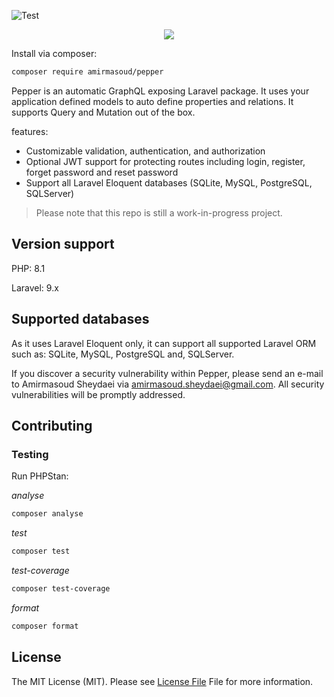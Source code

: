 ![Test](https://github.com/amirmasoud/pepper/workflows/Test/badge.svg?branch=master)

<a href="https://amirmasoud.github.io/docs/">
    <p align="center">
        <img src="https://raw.githubusercontent.com/amirmasoud/docs/master/static/read-the-documentation-button.png" />
    </p>
</a>

Install via composer:

```bash
composer require amirmasoud/pepper
```

Pepper is an automatic GraphQL exposing Laravel package. It uses your application defined models to auto define properties and relations. It supports Query and Mutation out of the box.

features:

- Customizable validation, authentication, and authorization
- Optional JWT support for protecting routes including login, register, forget password and reset password
- Support all Laravel Eloquent databases (SQLite, MySQL, PostgreSQL, SQLServer)

> Please note that this repo is still a work-in-progress project.

## Version support

PHP: 8.1

Laravel: 9.x

## Supported databases

As it uses Laravel Eloquent only, it can support all supported Laravel ORM such as: SQLite, MySQL, PostgreSQL and, SQLServer.

If you discover a security vulnerability within Pepper, please send an e-mail to Amirmasoud Sheydaei via [amirmasoud.sheydaei@gmail.com](mailto:amirmasoud.sheydaei@gmail.com). All security vulnerabilities will be promptly addressed.

## Contributing

### Testing

Run PHPStan:

_analyse_
```bash
composer analyse
```

_test_
```bash
composer test
```

_test-coverage_
```bash
composer test-coverage
```

_format_
```bash
composer format
```

## License

The MIT License (MIT). Please see [License File](LICENSE) File for more information.
